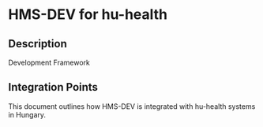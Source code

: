# HMS-DEV for hu-health

## Description

Development Framework

## Integration Points

This document outlines how HMS-DEV is integrated with hu-health systems in Hungary.
